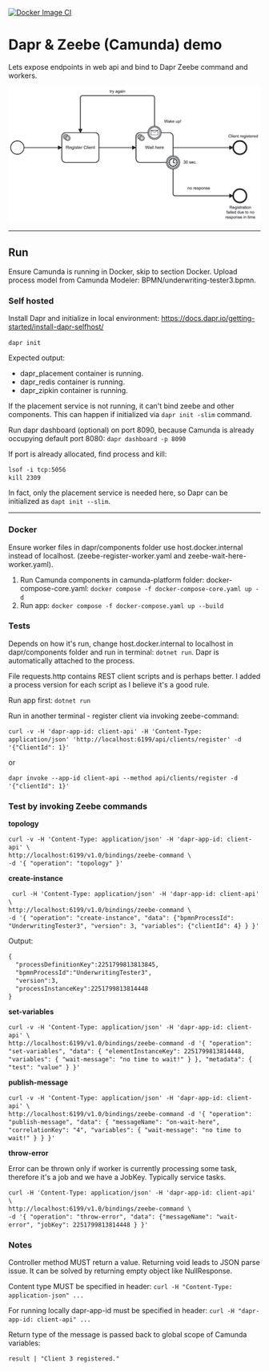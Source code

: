 [![Docker Image CI](https://github.com/RobertVejvoda/dapr-zeebe-demo/actions/workflows/docker-image.yml/badge.svg?branch=main)](https://github.com/RobertVejvoda/dapr-zeebe-demo/actions/workflows/docker-image.yml)

# Dapr & Zeebe (Camunda) demo

Lets expose endpoints in web api and bind to Dapr Zeebe command and workers.

![image](Assets/underwriting-tester3.png)

---

## Run

Ensure Camunda is running in Docker, skip to section Docker. Upload process model from Camunda Modeler: BPMN/underwriting-tester3.bpmn.

### Self hosted

Install Dapr and initialize in local environment: https://docs.dapr.io/getting-started/install-dapr-selfhost/

`dapr init`

Expected output:

- dapr_placement container is running.
- dapr_redis container is running.
- dapr_zipkin container is running.

If the placement service is not running, it can't bind zeebe and other components. This can happen if initialized via `dapr init -slim` command.

Run dapr dashboard (optional) on port 8090, because Camunda is already occupying default port 8080: `dapr dashboard -p 8090`

If port is already allocated, find process and kill:

```
lsof -i tcp:5056
kill 2309
```

In fact, only the placement service is needed here, so Dapr can be initialized as `dapt init --slim`.

---

### Docker

Ensure worker files in dapr/components folder use host.docker.internal instead of localhost. (zeebe-register-worker.yaml and zeebe-wait-here-worker.yaml).

1. Run Camunda components in camunda-platform folder: docker-compose-core.yaml: `docker compose -f docker-compose-core.yaml up -d`
2. Run app: `docker compose -f docker-compose.yaml up --build`

### Tests

Depends on how it's run, change host.docker.internal to localhost in dapr/components folder and run in terminal: `dotnet run`. Dapr is automatically attached to the process.

File requests.http contains REST client scripts and is perhaps better. I added a process version for each script as I believe it's a good rule.

Run app first: `dotnet run`

Run in another terminal - register client via invoking zeebe-command:

```
curl -v -H 'dapr-app-id: client-api' -H 'Content-Type: application/json' 'http://localhost:6199/api/clients/register' -d '{"ClientId": 1}'      
```

or

```
dapr invoke --app-id client-api --method api/clients/register -d '{"clientId": 1}'
```

### Test by invoking Zeebe commands

<b>topology</b>

```
curl -v -H 'Content-Type: application/json' -H 'dapr-app-id: client-api' \
http://localhost:6199/v1.0/bindings/zeebe-command \
-d '{ "operation": "topology" }'
```

<b>create-instance</b>

```
 curl -H 'Content-Type: application/json' -H 'dapr-app-id: client-api' \
http://localhost:6199/v1.0/bindings/zeebe-command \
-d '{ "operation": "create-instance", "data": {"bpmnProcessId": "UnderwritingTester3", "version": 3, "variables": {"clientId": 4} } }' 
```

Output:

```
{
  "processDefinitionKey":2251799813813845,
  "bpmnProcessId":"UnderwritingTester3",
  "version":3,
  "processInstanceKey":2251799813814448
}  
```

<b>set-variables</b>
```
curl -v -H 'Content-Type: application/json' -H 'dapr-app-id: client-api' \
http://localhost:6199/v1.0/bindings/zeebe-command -d '{ "operation": "set-variables", "data": { "elementInstanceKey": 2251799813814448, "variables": { "wait-message": "no time to wait!" } }, "metadata": { "test": "value" } }'
```

<b>publish-message</b>

```
curl -v -H 'Content-Type: application/json' -H 'dapr-app-id: client-api' \
http://localhost:6199/v1.0/bindings/zeebe-command -d '{ "operation": "publish-message", "data": { "messageName": "on-wait-here", "correlationKey": "4", "variables": { "wait-message": "no time to wait!" } } }'
```

<b>throw-error</b>

Error can be thrown only if worker is currently processing some task, therefore it's a job and we have a JobKey. Typically service tasks.

```
curl -H 'Content-Type: application/json' -H 'dapr-app-id: client-api' \ 
http://localhost:6199/v1.0/bindings/zeebe-command \
-d '{ "operation": "throw-error", "data": {"messageName": "wait-error", "jobKey": 2251799813814448 } }'
```


### Notes

Controller method MUST return a value. Returning void leads to JSON parse issue. It can be solved by returning empty object like NullResponse.

Content type MUST be specified in header: `curl -H "Content-Type: application-json" ...`

For running locally dapr-app-id must be specified in header: `curl -H "dapr-app-id: client-api" ...`

Return type of the message is passed back to global scope of Camunda variables:

```
result | "Client 3 registered."
```

